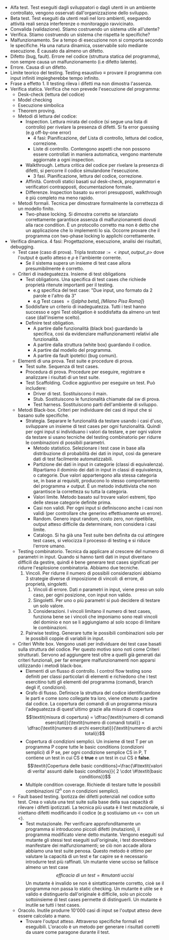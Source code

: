 - Alfa test. Test eseguiti dagli sviluppatori o dagli utenti in un ambiente controllato, vengono osservati dall'organizzazione dello sviluppo.
- Beta test. Test eseguiti da utenti reali nel loro ambienti, eseguendo attività reali senza interferenze o monitoraggio ravvicinato.
- Convalida (validazione). Stiamo costruendo un sistema utile all'utente?
- Verifica. Stiamo costruendo un sistema che rispetta le specifiche?
- Malfunzionamento. Sw a tempo di esecuzione non si comporta secondo le specifiche. Ha una natura dinamica, osservabile solo mediante esecuzione. È causato da almeno un difetto.
- Difetto (bug, fault).  Errore nel codice (struttura statica del programma), non sempre causa un malfunzionamento (i.e difetto latente). 
- Errore. Causa di un difetto.
- Limite teorico del testing. Testing esaustivo $\equiv$ provare il programma con input infiniti impiegherebbe tempo infinito.
- Frase a effetto 1. Il testing rileva i difetti ma non dimostra l'assenza.
- Verifica statica. Verifica che non prevede l'esecuzione del programma:
	- Desk-check (lettura del codice)
	- Model checking
	- Esecuzione simbolica
	- Theorem proving.
	- Metodi di lettura del codice:
		- Inspection. Lettura mirata del codice (si segue una lista di controllo) per rivelare la presenza di difetti. Si fa error guessing (e.g off-by-one error)
			- 4 fasi: Pianificazione, def Lista di controllo, lettura del codice, correzione.
			- Liste di controllo. Contengono aspetti che non possono essere controllati in maniera automatica, vengono mantenute aggiornate a ogni inspection.
		- Walkthrough. Lettura critica del codice per rivelare la presenza di difetti, si percorre il codice simulandone l'esecuzione.
			- 3 fasi. Pianificazione, lettura del codice, correzione.
		- Affinità. Controlli statici basati sul desk-check, programmatori e verificatori contrapposti, documentazione formale.
		- Differenze. Inspection basato su errori presupposti, walkthrough è più completo ma meno rapido.
	- Metodi formali. Tecnica per dimostrare formalmente la correttezza di un modello finito.
		- Two-phase locking. Si dimostra corretto se istanziato correttamente garantisce assenza di malfunzionamenti dovuti alla race condition. È un protocollo corretto ma non è detto che un applicazione che lo implementi lo sia. Occorre provare che il programma con two-phase locking lo applichi correttamente.
- Verifica dinamica. 4 fasi: Progettazione, esecuzione, analisi dei risultati, debugging.
	- Test case (caso di prova). Tripla $test case:= <input, output, \rho>$ dove l'output è quello atteso e $\rho$ è l'ambiente corrente.
		- Se il sistema supera un insieme di test case allora presumibilmente è corretto.
	- Criteri di inadeguatezza. Insieme di test obligations
		- Test obligations. Una specifica di test cases che richiede proprietà ritenute importanti per il testing.
			- e.g specifica del test case: "Due input, uno formato da 2 parole e l'altro da 3"
			- e.g Test cases $= \{[\textit{alpha beta}], \textit{[Milano Pisa Roma]}\}$
		- Soddisfare un criterio di inadeguatezza. Tutti i test hanno successo e ogni Test obligation è soddisfatta da almeno un test case (dall'insieme scelto).
		- Definire test obligation. 
			- A partire dalle funzionalità (black box) guardando la specifica, così da evidenziare malfunzionamenti relativi alle funzionalità. 
			- A partire dalla struttura (white box) guardando il codice.
			- A partire dal modello del programma.
			- A partire da fault ipotetici (bug comuni).
	- Elementi di una prova. Test suite e procedure di prova.
		- Test suite. Sequenza di test cases.
		- Procedura di prova. Procedure per eseguire, registrare e analizzare i risultati di un test suite.
		- Test Scaffolding. Codice aggiuntivo per eseguire un test. Può includere:
			- Driver di test. Sostituiscono il main.
			- Stub. Sostituiscono le funzionalità chiamate dal sw di prova.
			- Test harness. Sostituiscono parti dell'ambiente di sviluppo.
	- Metodi Black-box. Criteri per individuare dei casi di input che si basano sulle specifiche.
		- Strategia. Separare le funzionalità da testare usando i casi d'uso, sviluppare un insieme di test cases per ogni funzionalità. Quindi per ogni input si individuano i valori da testare, e per ogni valore da testare si usano tecniche del testing combinatorio per ridurre le combinazioni di possibili parametri.
			- Metodo statistico. Selezionare i test case in base alla distribuzione di probabilità dei dati in input, così da generare dati di test facilmente automatizzabili.
			- Partizione dei dati in input in categorie (classi di equivalenza). Ripartiamo il dominio dei dati in input in classi di equivalenza, o categorie. Due valori appartengono alla stessa categoria se, in base ai requisiti, producono lo stesso comportamento del programma $\neq$ output. È un metodo induttivista che non garantisce la corretteza su tutta la categoria.
			- Valori limite. Metodo basato sul trovare valori estremi, tipo delle stesse categorie definite prima.
			- Casi non validi. Per ogni input si definiscono anche i casi non validi (per controllare che generino effettivamente un errore).
			- Random. Genero input random, costo zero, non ripetibile, output atteso difficile da determinare, non considera i casi limite.
			- Catalogo. Si ha già una Test suite ben definita da cui attingere test cases, si velocizza il processo di testing e si riduce l'errore umano.
	- Testing combinatorio. Tecnica da applicare al crescere del numero di parametri in input. Quando si hanno tanti dati in input diventano difficili da gestire, quindi è bene generare test cases significati per ridurre l'esplosione combinatoria. Abbiamo due tecniche.
		1. Vincoli. Per ridurre il numero di possibili considerazioni abbiamo 3 strategie diverse di imposizione di vincoli: di errore, di proprietà, singoletti.
			1. Vincoli di errore. Dati $n$ parametri in input, viene preso un solo caso, per ogni posizione, con input non valido.
			2. Singoletti. Per uno o più parametri si può decidere di testare un solo valore.
			3. Considerazioni. I vincoli limitano il numero di test cases, funziona bene se i vincoli che imponiamo sono reali vincoli del dominio e non se li aggiungiamo al solo scopo di limitare le combinazioni.
		2. Pairwise testing. Generare tutte le possibili combinazioni solo per le possibili coppie di variabili in input.
	 - Criteri White box. Vengono usati per individuare dei test case basati sulla struttura del codice. Per questo motivo sono noti come Criteri strutturati. Servono ad aggiungere test oltre a quelli già generati dai criteri funzionali, per far emergere malfunzionamenti non apparsi utilizzando i metodi black-box.
		 - Elementi di un flusso di controllo. I control flow testing sono definiti per classi particolari di elementi e richiedono che i test esercitino tutti gli elementi del programma (comandi, branch degli if, condizioni).
		 - Grafo di flusso. Definisce la struttura del codice identificandone le parti e come sono collegate tra loro, viene ottenuto a partire dal codice. La copertura dei comandi di un programma misura l'adeguatezza di quest'ultimo grazie alla misura di copertura $$\textit{misura di copertura} = \dfrac{\textit{numero di comandi esercitati}}{\textit{numero di comandi totali}} = \dfrac{\textit{numero di archi esercitati}}{\textit{numero di archi totali}}$$ 
		 - Copertura di condizioni semplici. Un insieme di test T per un programma P copre tutte le basic conditions (condizioni semplici) di P se, per ogni condizione semplice CS in P, T contiene un test in cui CS è **true** e un test in cui CS è **false**. $$\textit{Copertura delle basic conditions}=\frac{\#\textit{valori di verita' assunti dalle basic conditions}}{ 2 \cdot \#\textit{basic conditions}}$$
		 - Multiple condition coverage. Richiede di testare tutte le possibili combinazioni ($2^n$ con $n$ condizioni semplici).
	- Fault based testing. Ipotizza dei difetti potenziali nel codice sotto test. Crea o valuta una test suite sulla base della sua capacità di rilevare i difetti ipotizzati. La tecnica più usata è il test mutazionale, si iniettano difetti modificando il codice (e.g sostiuiamo un <= con un <).
		- Test mutazionale. Per verificare approfonditamente un programma si introducono piccoli difetti (mutazioni), il programma modificato viene detto mutante. Vengono eseguiti sul mutante gli stessi test eseguiti sull'originale, i test dovrebbero manifestare dei malfunzionamenti; se ciò non accade allora abbiamo una test suite penosa. Questo metodo è ottimo per valutare la capacità di un test e far capire se è necessario introdurre test più raffinati. Un mutante viene ucciso se fallisce almeno un test case $$\textit{efficacia di un test} = \#\textit{mutanti uccisi}$$ Un mutante è invalido se non è sintatticamente corretto, cioè se il programma non passa lo static checking. Un mutante è utile se è valido e distinguerlo dall'originale è difficile, solo un piccolo sottoinsieme di test cases permette di distinguerli. Un mutante è inutile se tutti i test cases.
	- Oracolo. Inutile produrre 10'000 casi di input se l'output atteso deve essere calcolato a mano. 
		- Trovare l'output atteso. Attraverso specifiche formali ed eseguibili. L'oracolo è un metodo per generare i risultati corretti da usare come paragone durante il test.